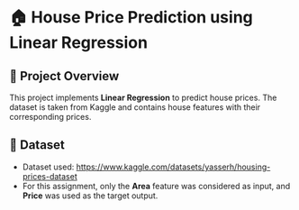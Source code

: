 # 🏠 House Price Prediction using Linear Regression 

## 📌 Project Overview
This project implements **Linear Regression**  to predict house prices. The dataset is taken from Kaggle and contains house features with their corresponding prices.

## 📂 Dataset
- Dataset used: https://www.kaggle.com/datasets/yasserh/housing-prices-dataset 
- For this assignment, only the **Area** feature was considered as input, and **Price** was used as the target output.
